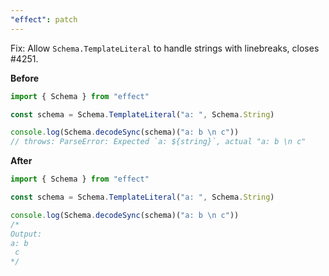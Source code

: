 ```yaml
---
"effect": patch
---
```


Fix: Allow `Schema.TemplateLiteral` to handle strings with linebreaks, closes #4251.

**Before**

```ts
import { Schema } from "effect"

const schema = Schema.TemplateLiteral("a: ", Schema.String)

console.log(Schema.decodeSync(schema)("a: b \n c"))
// throws: ParseError: Expected `a: ${string}`, actual "a: b \n c"
```

**After**

```ts
import { Schema } from "effect"

const schema = Schema.TemplateLiteral("a: ", Schema.String)

console.log(Schema.decodeSync(schema)("a: b \n c"))
/*
Output:
a: b
 c
*/
```

